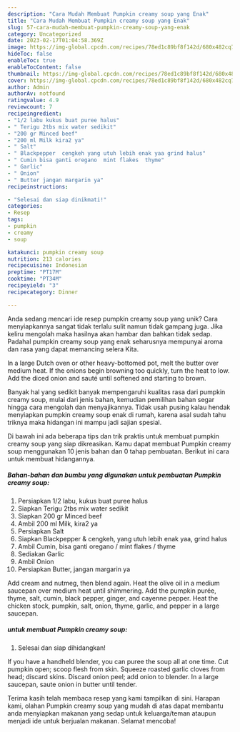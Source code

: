 ```yaml
---
description: "Cara Mudah Membuat Pumpkin creamy soup yang Enak"
title: "Cara Mudah Membuat Pumpkin creamy soup yang Enak"
slug: 57-cara-mudah-membuat-pumpkin-creamy-soup-yang-enak
category: Uncategorized
date: 2023-02-17T01:04:58.369Z
image: https://img-global.cpcdn.com/recipes/78ed1c89bf8f142d/680x482cq70/pumpkin-creamy-soup-foto-resep-utama.jpg
hideToc: false
enableToc: true
enableTocContent: false
thumbnail: https://img-global.cpcdn.com/recipes/78ed1c89bf8f142d/680x482cq70/pumpkin-creamy-soup-foto-resep-utama.jpg
cover: https://img-global.cpcdn.com/recipes/78ed1c89bf8f142d/680x482cq70/pumpkin-creamy-soup-foto-resep-utama.jpg
author: Admin
authorAv: notfound
ratingvalue: 4.9
reviewcount: 7
recipeingredient:
- "1/2 labu kukus buat puree halus"
- " Terigu 2tbs mix water sedikit"
- "200 gr Minced beef"
- "200 ml Milk kira2 ya"
- " Salt"
- " Blackpepper  cengkeh yang utuh lebih enak yaa grind halus"
- " Cumin bisa ganti oregano  mint flakes  thyme"
- " Garlic"
- " Onion"
- " Butter jangan margarin ya"
recipeinstructions:

- "Selesai dan siap dinikmati!"
categories:
- Resep
tags:
- pumpkin
- creamy
- soup

katakunci: pumpkin creamy soup 
nutrition: 213 calories
recipecuisine: Indonesian
preptime: "PT17M"
cooktime: "PT34M"
recipeyield: "3"
recipecategory: Dinner

---
```





Anda sedang mencari ide resep pumpkin creamy soup yang unik? Cara menyiapkannya sangat tidak terlalu sulit namun tidak gampang juga. Jika keliru mengolah maka hasilnya akan hambar dan bahkan tidak sedap. Padahal pumpkin creamy soup yang enak seharusnya mempunyai aroma dan rasa yang dapat memancing selera Kita.





In a large Dutch oven or other heavy-bottomed pot, melt the butter over medium heat. If the onions begin browning too quickly, turn the heat to low. Add the diced onion and sauté until softened and starting to brown.

Banyak hal yang sedikit banyak mempengaruhi kualitas rasa dari pumpkin creamy soup, mulai dari jenis bahan, kemudian pemilihan bahan segar hingga cara mengolah dan menyajikannya. Tidak usah pusing kalau hendak menyiapkan pumpkin creamy soup enak di rumah, karena asal sudah tahu triknya maka hidangan ini mampu jadi sajian spesial.






Di bawah ini ada beberapa tips dan trik praktis untuk membuat pumpkin creamy soup yang siap dikreasikan. Kamu dapat membuat Pumpkin creamy soup menggunakan 10 jenis bahan dan 0 tahap pembuatan. Berikut ini cara untuk membuat hidangannya.

<!--inarticleads1-->

##### Bahan-bahan dan bumbu yang digunakan untuk pembuatan Pumpkin creamy soup:

1. Persiapkan 1/2 labu, kukus buat puree halus
1. Siapkan  Terigu 2tbs mix water sedikit
1. Siapkan 200 gr Minced beef
1. Ambil 200 ml Milk, kira2 ya
1. Persiapkan  Salt
1. Siapkan  Blackpepper &amp; cengkeh, yang utuh lebih enak yaa, grind halus
1. Ambil  Cumin, bisa ganti oregano / mint flakes / thyme
1. Sediakan  Garlic
1. Ambil  Onion
1. Persiapkan  Butter, jangan margarin ya


Add cream and nutmeg, then blend again. Heat the olive oil in a medium saucepan over medium heat until shimmering. Add the pumpkin purée, thyme, salt, cumin, black pepper, ginger, and cayenne pepper. Heat the chicken stock, pumpkin, salt, onion, thyme, garlic, and pepper in a large saucepan. 

<!--inarticleads2-->

#####  untuk membuat Pumpkin creamy soup:


1. Selesai dan siap dihidangkan!

If you have a handheld blender, you can puree the soup all at one time. Cut pumpkin open; scoop flesh from skin. Squeeze roasted garlic cloves from head; discard skins. Discard onion peel; add onion to blender. In a large saucepan, saute onion in butter until tender. 

Terima kasih telah membaca resep yang kami tampilkan di sini. Harapan kami, olahan Pumpkin creamy soup yang mudah di atas dapat membantu anda menyiapkan makanan yang sedap untuk keluarga/teman ataupun menjadi ide untuk berjualan makanan. Selamat mencoba!
